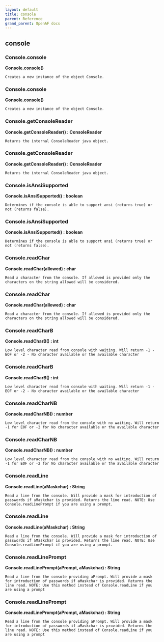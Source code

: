 ```yaml
---
layout: default
title: console
parent: Reference
grand_parent: OpenAF docs
---
```



## console

### Console.console

__Console.console()__

````
Creates a new instance of the object Console.
````
### Console.console

__Console.console()__

````
Creates a new instance of the object Console.
````
### Console.getConsoleReader

__Console.getConsoleReader() : ConsoleReader__

````
Returns the internal ConsoleReader java object.
````
### Console.getConsoleReader

__Console.getConsoleReader() : ConsoleReader__

````
Returns the internal ConsoleReader java object.
````
### Console.isAnsiSupported

__Console.isAnsiSupported() : boolean__

````
Determines if the console is able to support ansi (returns true) or not (returns false).
````
### Console.isAnsiSupported

__Console.isAnsiSupported() : boolean__

````
Determines if the console is able to support ansi (returns true) or not (returns false).
````
### Console.readChar

__Console.readChar(allowed) : char__

````
Read a character from the console. If allowed is provided only the characters on the string allowed will be considered.
````
### Console.readChar

__Console.readChar(allowed) : char__

````
Read a character from the console. If allowed is provided only the characters on the string allowed will be considered.
````
### Console.readCharB

__Console.readCharB() : int__

````
Low level character read from console with waiting. Will return -1 - EOF or -2 - No character available or the available character
````
### Console.readCharB

__Console.readCharB() : int__

````
Low level character read from console with waiting. Will return -1 - EOF or -2 - No character available or the available character
````
### Console.readCharNB

__Console.readCharNB() : number__

````
Low level character read from the console with no waiting. Will return -1 for EOF or -2 for No character available or the available character
````
### Console.readCharNB

__Console.readCharNB() : number__

````
Low level character read from the console with no waiting. Will return -1 for EOF or -2 for No character available or the available character
````
### Console.readLine

__Console.readLine(aMaskchar) : String__

````
Read a line from the console. Will provide a mask for introduction of passwords if aMaskchar is provided. Returns the line read. NOTE: Use Console.readLinePrompt if you are using a prompt.
````
### Console.readLine

__Console.readLine(aMaskchar) : String__

````
Read a line from the console. Will provide a mask for introduction of passwords if aMaskchar is provided. Returns the line read. NOTE: Use Console.readLinePrompt if you are using a prompt.
````
### Console.readLinePrompt

__Console.readLinePrompt(aPrompt, aMaskchar) : String__

````
Read a line from the console providing aPrompt. Will provide a mask for introduction of passwords if aMaskchar is provided. Returns the line read. NOTE: Use this method instead of Console.readLine if you are using a prompt
````
### Console.readLinePrompt

__Console.readLinePrompt(aPrompt, aMaskchar) : String__

````
Read a line from the console providing aPrompt. Will provide a mask for introduction of passwords if aMaskchar is provided. Returns the line read. NOTE: Use this method instead of Console.readLine if you are using a prompt
````
